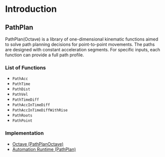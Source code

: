 # Introduction

## PathPlan

PathPlan(Octave) is a library of one-dimensional kinematic functions aimed to solve path planning decisions for point-to-point movements. The paths are designed with constant acceleration segments. For specific inputs, each function can provide a full path profile.

### List of Functions

- `PathAcc`
- `PathTime`
- `PathDist`
- `PathVel`
- `PathTimeDiff`
- `PathAccInTimeDiff`
- `PathAccInTimeDiffWithRise`
- `PathRoots`
- `PathPoint`

### Implementation

- [Octave (PathPlanOctave)](https://github.com/tmatijevich/LibPathPlanOctave#readme)
- [Automation Runtime (PathPlan)](https://github.com/tmatijevich/LibPathPlan)
